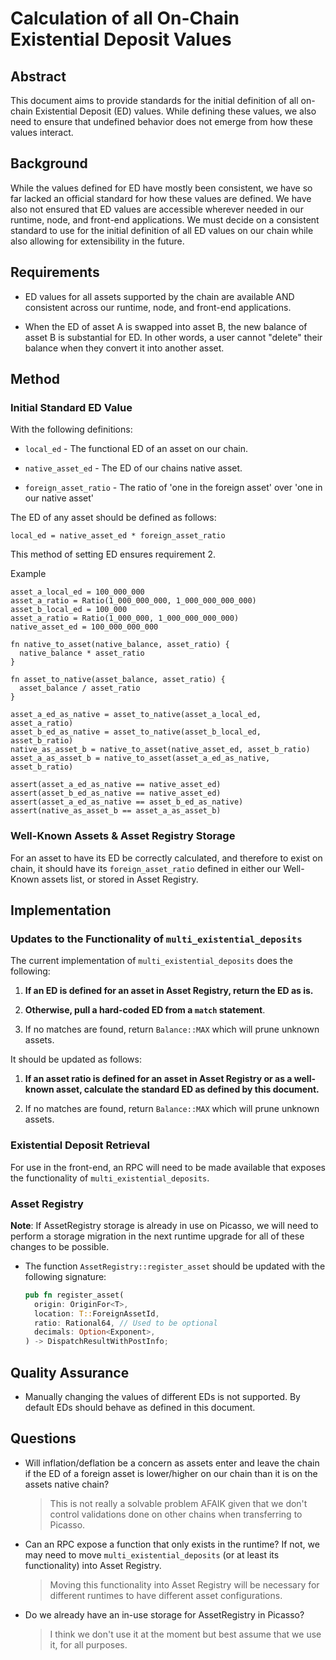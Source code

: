 # Calculation of all On-Chain Existential Deposit Values

## Abstract

This document aims to provide standards for the initial definition of all 
on-chain Existential Deposit (ED) values. While defining these values, we also
need to ensure that undefined behavior does not emerge from how these values 
interact.

## Background

While the values defined for ED have mostly been consistent, we have so far 
lacked an official standard for how these values are defined. We have also not
ensured that ED values are accessible wherever needed in our runtime, node, and
front-end applications. We must decide on a consistent standard to use for the
initial definition of all ED values on our chain while also allowing for 
extensibility in the future.

## Requirements

* ED values for all assets supported by the chain are available AND consistent
  across our runtime, node, and front-end applications.

* When the ED of asset A is swapped into asset B, the new balance of asset B is
  substantial for ED. In other words, a user cannot "delete" their balance when 
  they convert it into another asset.

## Method

### Initial Standard ED Value

With the following definitions: 

* `local_ed` - The functional ED of an asset on our chain.

* `native_asset_ed` - The ED of our chains native asset.

* `foreign_asset_ratio` - The ratio of 'one in the foreign asset' over 'one in 
our native asset'

The ED of any asset should be defined as follows:
```
local_ed = native_asset_ed * foreign_asset_ratio
```

This method of setting ED ensures requirement 2.

Example
```
asset_a_local_ed = 100_000_000
asset_a_ratio = Ratio(1_000_000_000, 1_000_000_000_000)
asset_b_local_ed = 100_000
asset_a_ratio = Ratio(1_000_000, 1_000_000_000_000)
native_asset_ed = 100_000_000_000

fn native_to_asset(native_balance, asset_ratio) {
  native_balance * asset_ratio
}

fn asset_to_native(asset_balance, asset_ratio) {
  asset_balance / asset_ratio
}

asset_a_ed_as_native = asset_to_native(asset_a_local_ed, asset_a_ratio)
asset_b_ed_as_native = asset_to_native(asset_b_local_ed, asset_b_ratio)
native_as_asset_b = native_to_asset(native_asset_ed, asset_b_ratio)
asset_a_as_asset_b = native_to_asset(asset_a_ed_as_native, asset_b_ratio)

assert(asset_a_ed_as_native == native_asset_ed)
assert(asset_b_ed_as_native == native_asset_ed)
assert(asset_a_ed_as_native == asset_b_ed_as_native)
assert(native_as_asset_b == asset_a_as_asset_b)
```

### Well-Known Assets & Asset Registry Storage

For an asset to have its ED be correctly calculated, and therefore to exist on 
chain, it should have its `foreign_asset_ratio` defined in either our Well-Known 
assets list, or stored in Asset Registry.

## Implementation

### Updates to the Functionality of `multi_existential_deposits`

The current implementation of `multi_existential_deposits` does the following:
  
  1. **If an ED is defined for an asset in Asset Registry, return the ED as 
     is.**
  
  2. **Otherwise, pull a hard-coded ED from a `match` statement**.
  
  3. If no matches are found, return `Balance::MAX` which will prune unknown
     assets.
    
It should be updated as follows:

  1. **If an asset ratio is defined for an asset in Asset Registry or as a 
     well-known asset, calculate the standard ED as defined by this document.**
  
  3. If no matches are found, return `Balance::MAX` which will prune unknown
     assets.
    
### Existential Deposit Retrieval

For use in the front-end, an RPC will need to be made available that exposes the
functionality of `multi_existential_deposits`.
    
### Asset Registry

**Note**: If AssetRegistry storage is already in use on Picasso, we will need to
perform a storage migration in the next runtime upgrade for all of these changes
to be possible.

* The function `AssetRegistry::register_asset` should be updated with the 
  following signature:

  ```rust
  pub fn register_asset(
    origin: OriginFor<T>,
    location: T::ForeignAssetId,
    ratio: Rational64, // Used to be optional
    decimals: Option<Exponent>,
  ) -> DispatchResultWithPostInfo;
  ```

## Quality Assurance

* Manually changing the values of different EDs is not supported. By default
  EDs should behave as defined in this document.

## Questions

* Will inflation/deflation be a concern as assets enter and leave the chain if
  the ED of a foreign asset is lower/higher on our chain than it is on the
  assets native chain?
  
  > This is not really a solvable problem AFAIK given that we don't control
    validations done on other chains when transferring to Picasso.
  
* Can an RPC expose a function that only exists in the runtime? If not, we may
  need to move `multi_existential_deposits` (or at least its functionality) into
  Asset Registry.
  
  > Moving this functionality into Asset Registry will be necessary for 
  different runtimes to have different asset configurations.
  
* Do we already have an in-use storage for AssetRegistry in Picasso?

  > I think we don't use it at the moment but best assume that we use it, for 
    all purposes.
